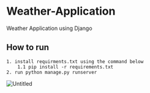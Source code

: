 # Weather-Application
Weather Application using Django

## How to run
~~~
1. install requirments.txt using the command below
    1.1 pip install -r requirements.txt
2. run python manage.py runserver
~~~

![Untitled](https://user-images.githubusercontent.com/47816410/138160072-9b3c2324-5499-4502-95bd-834421755649.jpg)
